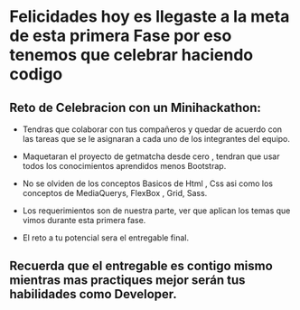 # Felicidades hoy es llegaste a la meta de esta primera Fase por eso tenemos que celebrar haciendo codigo 

## Reto de Celebracion  con un Minihackathon:



  - Tendras que colaborar con tus compañeros y quedar de acuerdo con las tareas que se le asignaran a cada uno de los integrantes del equipo.


  - Maquetaran el proyecto de getmatcha desde cero , tendran que usar todos los conocimientos aprendidos menos Bootstrap. 


  - No se olviden de los conceptos Basicos  de Html , Css asi como los conceptos de  MediaQuerys, FlexBox , Grid, Sass.


  - Los requerimientos son de nuestra parte, ver que aplican los temas que vimos durante esta primera fase.

 
  - El reto a tu potencial sera el entregable final. 


## Recuerda que el entregable es contigo mismo mientras mas practiques mejor serán tus habilidades como Developer.


